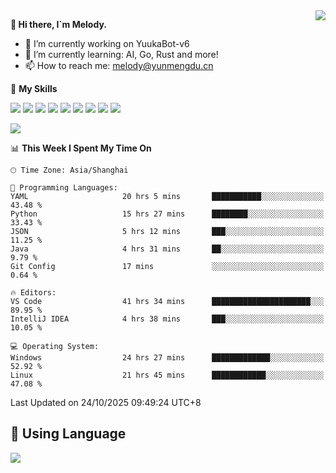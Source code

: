 <a href="#">
  <img align="right" src="https://github-readme-stats.vercel.app/api?username=melodyyuuka&count_private=true&show_icons=true" />
</a>

**👋 Hi there, I`m Melody.**

- 🔭 I’m currently working on YuukaBot-v6
- 🌱 I’m currently learning: AI, Go, Rust and more!
- 📫 How to reach me: melody@yunmengdu.cn

🌟 **My Skills** 

![](https://img.shields.io/badge/-Python-3e74a2?style=flat-square&logo=Python&logoColor=fff)
![](https://img.shields.io/badge/-Java-007396?style=flat-square&logo=OpenJDK&logoColor=fff)
![](https://img.shields.io/badge/-Node.js-339933?style=flat-square&logo=Node.js&logoColor=fff)
![](https://img.shields.io/badge/-Git-f05032?style=flat-square&logo=git&logoColor=fff)
![](https://img.shields.io/badge/-PostgreSQL-4169e1?style=flat-square&logo=PostgreSQL&logoColor=fff)
![](https://img.shields.io/badge/-Rust-000000?style=flat-square&logo=rust&logoColor=fff)
![](https://img.shields.io/badge/-VSCode-007acc?style=flat-square&logo=Visual-Studio-Code&logoColor=fff)
![](https://img.shields.io/badge/-FastAPI-009688?style=flat-square&logo=FastAPI&logoColor=fff)
![](https://img.shields.io/badge/-Linux-000000?style=flat-square&logo=Linux&logoColor=fff)


![](https://wakatime.com/badge/user/fa6dc0e2-47c5-4d2d-ae45-69fec6f2122c.svg)

<!--START_SECTION:waka-->
📊 **This Week I Spent My Time On** 

```text
🕑︎ Time Zone: Asia/Shanghai

💬 Programming Languages: 
YAML                     20 hrs 5 mins       ███████████░░░░░░░░░░░░░░   43.48 % 
Python                   15 hrs 27 mins      ████████░░░░░░░░░░░░░░░░░   33.43 % 
JSON                     5 hrs 12 mins       ███░░░░░░░░░░░░░░░░░░░░░░   11.25 % 
Java                     4 hrs 31 mins       ██░░░░░░░░░░░░░░░░░░░░░░░    9.79 % 
Git Config               17 mins             ░░░░░░░░░░░░░░░░░░░░░░░░░    0.64 % 

🔥 Editors: 
VS Code                  41 hrs 34 mins      ██████████████████████░░░   89.95 % 
IntelliJ IDEA            4 hrs 38 mins       ███░░░░░░░░░░░░░░░░░░░░░░   10.05 % 

💻 Operating System: 
Windows                  24 hrs 27 mins      █████████████░░░░░░░░░░░░   52.92 % 
Linux                    21 hrs 45 mins      ████████████░░░░░░░░░░░░░   47.08 % 
```


 Last Updated on 24/10/2025 09:49:24 UTC+8
<!--END_SECTION:waka-->

## 🥰 **Using Language**

![](https://github-readme-stats.vercel.app/api/wakatime?username=MelodyYuyuko&layout=compact&hide_border=true)
